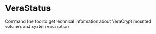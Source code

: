 # VeraStatus
Command line tool to get technical information about VeraCrypt mounted volumes and system encryption 
